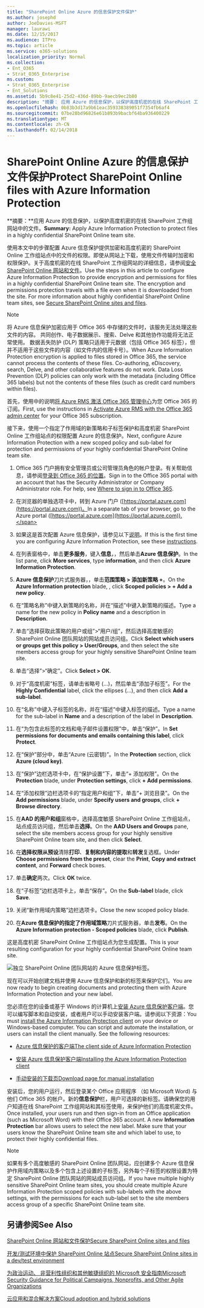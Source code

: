 ```yaml
---
title: "SharePoint Online Azure 的信息保护文件保护"
ms.author: josephd
author: JoeDavies-MSFT
manager: laurawi
ms.date: 12/15/2017
ms.audience: ITPro
ms.topic: article
ms.service: o365-solutions
localization_priority: Normal
ms.collection:
- Ent_O365
- Strat_O365_Enterprise
ms.custom:
- Strat_O365_Enterprise
- Ent_Solutions
ms.assetid: 5b9c8e41-25d2-436d-89bb-9aecb9ec2b80
description: "摘要： 应用 Azure 的信息保护，以保护高度机密的在线 SharePoint 工作组网站中的文件。"
ms.openlocfilehash: 0b83b3d17a9b61eac359338389051f7354fb6af4
ms.sourcegitcommit: 07be28bd96826e61b893b9bacbf64ba936400229
ms.translationtype: MT
ms.contentlocale: zh-CN
ms.lasthandoff: 02/14/2018
---
```

# <a name="protect-sharepoint-online-files-with-azure-information-protection"></a><span data-ttu-id="ec6ea-103">SharePoint Online Azure 的信息保护文件保护</span><span class="sxs-lookup"><span data-stu-id="ec6ea-103">Protect SharePoint Online files with Azure Information Protection</span></span>

 <span data-ttu-id="ec6ea-104">**摘要：**应用 Azure 的信息保护，以保护高度机密的在线 SharePoint 工作组网站中的文件。</span><span class="sxs-lookup"><span data-stu-id="ec6ea-104">**Summary:** Apply Azure Information Protection to protect files in a highly confidential SharePoint Online team site.</span></span>
  
<span data-ttu-id="ec6ea-p101">使用本文中的步骤配置 Azure 信息保护提供加密和高度机密的 SharePoint Online 工作组站点中的文件的权限。即使从网站上下载，使用文件传输时加密和权限保护。关于高度机密的在线 SharePoint 工作组网站的详细信息，请参阅[安全 SharePoint Online 网站和文件](secure-sharepoint-online-sites-and-files.md)。</span><span class="sxs-lookup"><span data-stu-id="ec6ea-p101">Use the steps in this article to configure Azure Information Protection to provide encryption and permissions for files in a highly confidential SharePoint Online team site. The encryption and permissions protection travels with a file even when it is downloaded from the site. For more information about highly confidential SharePoint Online team sites, see [Secure SharePoint Online sites and files](secure-sharepoint-online-sites-and-files.md).</span></span>
  
> [!NOTE]
> <span data-ttu-id="ec6ea-p102">将 Azure 信息保护加密应用于 Office 365 中存储的文件时，该服务无法处理这些文件的内容。 共同创作、电子数据展示、搜索、Delve 和其他协作功能将无法正常使用。 数据丢失防护 (DLP) 策略只适用于元数据（包括 Office 365 标签），但并不适用于这些文件的内容（如文件内的信用卡号）。</span><span class="sxs-lookup"><span data-stu-id="ec6ea-p102">When Azure Information Protection encryption is applied to files stored in Office 365, the service cannot process the contents of these files. Co-authoring, eDiscovery, search, Delve, and other collaborative features do not work. Data Loss Prevention (DLP) policies can only work with the metadata (including Office 365 labels) but not the contents of these files (such as credit card numbers within files).</span></span> 
  
<span data-ttu-id="ec6ea-111">首先，使用中的说明[将 Azure RMS 激活 Office 365 管理中心](https://docs.microsoft.com/information-protection/deploy-use/activate-office365)为您 Office 365 的订阅。</span><span class="sxs-lookup"><span data-stu-id="ec6ea-111">First, use the instructions in [Activate Azure RMS with the Office 365 admin center](https://docs.microsoft.com/information-protection/deploy-use/activate-office365) for your Office 365 subscription.</span></span>
  
<span data-ttu-id="ec6ea-112">接下来，使用一个指定了作用域的新策略和子标签保护和高度机密 SharePoint Online 工作组站点的权限配置 Azure 的信息保护。</span><span class="sxs-lookup"><span data-stu-id="ec6ea-112">Next, configure Azure Information Protection with a new scoped policy and sub-label for protection and permissions of your highly confidential SharePoint Online team site.</span></span>
  
1. <span data-ttu-id="ec6ea-p103">Office 365 门户拥有安全管理员或公司管理员角色的帐户登录。有关帮助信息，请参阅[登录到 Office 365 的位置](https://support.office.com/Article/Where-to-sign-in-to-Office-365-e9eb7d51-5430-4929-91ab-6157c5a050b4)。</span><span class="sxs-lookup"><span data-stu-id="ec6ea-p103">Sign in to the Office 365 portal with an account that has the Security Administrator or Company Administrator role. For help, see [Where to sign in to Office 365](https://support.office.com/Article/Where-to-sign-in-to-Office-365-e9eb7d51-5430-4929-91ab-6157c5a050b4).</span></span>
    
2. <span data-ttu-id="ec6ea-115">在浏览器的单独选项卡中，转到 Azure 门户 ([https://portal.azure.com](https://portal.azure.com))。</span><span class="sxs-lookup"><span data-stu-id="ec6ea-115">In a separate tab of your browser, go to the Azure portal ([https://portal.azure.com](https://portal.azure.com)).</span></span>
    
3. <span data-ttu-id="ec6ea-116">如果这是首次配置 Azure 信息保护，请参见以下[说明](https://docs.microsoft.com/information-protection/deploy-use/configure-policy#to-access-the-azure-information-protection-blade-for-the-first-time)。</span><span class="sxs-lookup"><span data-stu-id="ec6ea-116">If this is the first time you are configuring Azure Information Protection, see these [instructions](https://docs.microsoft.com/information-protection/deploy-use/configure-policy#to-access-the-azure-information-protection-blade-for-the-first-time).</span></span>
    
4. <span data-ttu-id="ec6ea-117">在列表窗格中，单击**更多服务**，键入**信息**，，然后单击**Azure 信息保护**。</span><span class="sxs-lookup"><span data-stu-id="ec6ea-117">In the list pane, click **More services**, type **information**, and then click **Azure Information Protection**.</span></span>
    
5. <span data-ttu-id="ec6ea-118">**Azure 信息保护**刀片式服务器，，单击**范围策略 > 添加新策略 +**。</span><span class="sxs-lookup"><span data-stu-id="ec6ea-118">On the **Azure Information protection** blade, , click **Scoped policies > + Add a new policy**.</span></span>
    
6. <span data-ttu-id="ec6ea-119">在“策略名称”中键入新策略的名称，并在“描述”中键入新策略的描述。</span><span class="sxs-lookup"><span data-stu-id="ec6ea-119">Type a name for the new policy in **Policy name** and a description in **Description**.</span></span>
    
7. <span data-ttu-id="ec6ea-120">单击“选择获取此策略的用户或组”>“用户/组”，然后选择高度敏感的 SharePoint Online 团队网站的网站成员访问组。</span><span class="sxs-lookup"><span data-stu-id="ec6ea-120">Click **Select which users or groups get this policy > User/Groups**, and then select the site members access group for your highly sensitive SharePoint Online team site.</span></span> 
    
8. <span data-ttu-id="ec6ea-121">单击“选择”>“确定”。</span><span class="sxs-lookup"><span data-stu-id="ec6ea-121">Click **Select > OK**.</span></span>
    
9. <span data-ttu-id="ec6ea-122">对于“高度机密”标签，请单击省略号 (…)，然后单击“添加子标签”。</span><span class="sxs-lookup"><span data-stu-id="ec6ea-122">For the **Highly Confidential** label, click the ellipses (…), and then click **Add a sub-label**.</span></span>
    
10. <span data-ttu-id="ec6ea-123">在“名称”中键入子标签的名称，并在“描述”中键入标签的描述。</span><span class="sxs-lookup"><span data-stu-id="ec6ea-123">Type a name for the sub-label in **Name** and a description of the label in **Description**.</span></span>
    
11. <span data-ttu-id="ec6ea-124">在“为包含此标签的文档和电子邮件设置权限”中，单击“保护”。</span><span class="sxs-lookup"><span data-stu-id="ec6ea-124">In **Set permissions for documents and emails containing this label**, click **Protect**.</span></span>
    
12. <span data-ttu-id="ec6ea-125">在“保护”部分中，单击“Azure (云密钥)”。</span><span class="sxs-lookup"><span data-stu-id="ec6ea-125">In the **Protection** section, click **Azure (cloud key)**.</span></span>
    
13. <span data-ttu-id="ec6ea-126">在“保护”边栏选项卡中，在“保护设置”下，单击“+ 添加权限”。</span><span class="sxs-lookup"><span data-stu-id="ec6ea-126">On the **Protection** blade, under **Protection settings**, click **+ Add permissions**.</span></span>
    
14. <span data-ttu-id="ec6ea-127">在“添加权限”边栏选项卡的“指定用户和组”下，单击“+ 浏览目录”。</span><span class="sxs-lookup"><span data-stu-id="ec6ea-127">On the **Add permissions** blade, under **Specify users and groups**, click **+ Browse directory**.</span></span>
    
15. <span data-ttu-id="ec6ea-128">在**AAD 的用户和组**窗格中，选择高度敏感 SharePoint Online 工作组站点，站点成员访问组，然后单击**选择**。</span><span class="sxs-lookup"><span data-stu-id="ec6ea-128">On the **AAD Users and Groups** pane, select the site members access group for your highly sensitive SharePoint Online team site, and then click **Select**.</span></span>
    
16. <span data-ttu-id="ec6ea-129">在**选择权限从预设**清除**打印**、**复制和内容的提取**和**转发**复选框。</span><span class="sxs-lookup"><span data-stu-id="ec6ea-129">Under **Choose permissions from the preset**, clear the **Print**, **Copy and extract content**, and **Forward** check boxes.</span></span>
    
17. <span data-ttu-id="ec6ea-130">单击**确定**两次。</span><span class="sxs-lookup"><span data-stu-id="ec6ea-130">Click **OK** twice.</span></span>
    
18. <span data-ttu-id="ec6ea-131">在“子标签”边栏选项卡上，单击“保存”。</span><span class="sxs-lookup"><span data-stu-id="ec6ea-131">On the **Sub-label** blade, click **Save**.</span></span>
    
19. <span data-ttu-id="ec6ea-132">关闭“新作用域内策略”边栏选项卡。</span><span class="sxs-lookup"><span data-stu-id="ec6ea-132">Close the new scoped policy blade.</span></span>
    
20. <span data-ttu-id="ec6ea-133">在**Azure 信息保护的指定了作用域策略**刀片式服务器，单击**发布**。</span><span class="sxs-lookup"><span data-stu-id="ec6ea-133">On the **Azure Information protection - Scoped policies** blade, click **Publish**.</span></span>
    
<span data-ttu-id="ec6ea-134">这是高度机密 SharePoint Online 工作组站点为您生成配置。</span><span class="sxs-lookup"><span data-stu-id="ec6ea-134">This is your resulting configuration for your highly confidential SharePoint Online team site.</span></span>
  
![独立 SharePoint Online 团队网站的 Azure 信息保护标签。](images/8cc92aa4-e7bc-4c2f-a4a4-3b034b21aebf.png)
  
<span data-ttu-id="ec6ea-136">现在可以开始创建文档并使用 Azure 信息保护和新的标签来保护它们。</span><span class="sxs-lookup"><span data-stu-id="ec6ea-136">You are now ready to begin creating documents and protecting them with Azure Information Protection and your new label.</span></span>
  
<span data-ttu-id="ec6ea-p104">您必须在您的设备或基于 Windows 的计算机上[安装 Azure 信息保护客户端](https://docs.microsoft.com/information-protection/rms-client/install-client-app)。您可以编写脚本和自动安装，或者用户可以手动安装客户端。请参阅以下资源：</span><span class="sxs-lookup"><span data-stu-id="ec6ea-p104">You must [install the Azure Information Protection client](https://docs.microsoft.com/information-protection/rms-client/install-client-app) on your device or Windows-based computer. You can script and automate the installation, or users can install the client manually. See the following resources:</span></span>
  
- [<span data-ttu-id="ec6ea-140">Azure 信息保护的客户端</span><span class="sxs-lookup"><span data-stu-id="ec6ea-140">The client side of Azure Information Protection</span></span>](https://docs.microsoft.com/information-protection/rms-client/use-client)
    
- [<span data-ttu-id="ec6ea-141">安装 Azure 信息保护客户端</span><span class="sxs-lookup"><span data-stu-id="ec6ea-141">Installing the Azure Information Protection client</span></span>](https://docs.microsoft.com/information-protection/rms-client/client-admin-guide)
    
- [<span data-ttu-id="ec6ea-142">手动安装的下载页</span><span class="sxs-lookup"><span data-stu-id="ec6ea-142">Download page for manual installation</span></span>](https://www.microsoft.com/download/details.aspx?id=53018)
    
<span data-ttu-id="ec6ea-p105">安装后，您的用户运行，然后登录某个 Office 应用程序 （如 Microsoft Word) 与他们 Office 365 的帐户。新的**信息保护**栏，用户可选择的新标签。请确保您的用户知道在线 SharePoint 工作组网站和其标签使用，来保护他们的高度机密文件。</span><span class="sxs-lookup"><span data-stu-id="ec6ea-p105">Once installed, your users run and then sign-in from an Office application (such as Microsoft Word) with their Office 365 account. A new **Information Protection** bar allows users to select the new label. Make sure that your users know the SharePoint Online team site and which label to use, to protect their highly confidential files.</span></span>
  
> [!NOTE]
> <span data-ttu-id="ec6ea-146">如果有多个高度敏感的 SharePoint Online 团队网站，应创建多个 Azure 信息保护作用域内策略以及多个包含上述设置的子标签，另外每个子标签的权限设置为特定 SharePoint Online 团队网站的网站成员访问组。</span><span class="sxs-lookup"><span data-stu-id="ec6ea-146">If you have multiple highly sensitive SharePoint Online team sites, you should create multiple Azure Information Protection scoped policies with sub-labels with the above settings, with the permissions for each sub-label set to the site members access group of a specific SharePoint Online team site.</span></span> 
  
## <a name="see-also"></a><span data-ttu-id="ec6ea-147">另请参阅</span><span class="sxs-lookup"><span data-stu-id="ec6ea-147">See Also</span></span>

[<span data-ttu-id="ec6ea-148">SharePoint Online 网站和文件保护</span><span class="sxs-lookup"><span data-stu-id="ec6ea-148">Secure SharePoint Online sites and files</span></span>](secure-sharepoint-online-sites-and-files.md)
  
[<span data-ttu-id="ec6ea-149">开发/测试环境中保护 SharePoint Online 站点</span><span class="sxs-lookup"><span data-stu-id="ec6ea-149">Secure SharePoint Online sites in a dev/test environment</span></span>](secure-sharepoint-online-sites-in-a-dev-test-environment.md)
  
[<span data-ttu-id="ec6ea-150">为政治运动、 非营利性组织和其他敏捷组织的 Microsoft 安全指南</span><span class="sxs-lookup"><span data-stu-id="ec6ea-150">Microsoft Security Guidance for Political Campaigns, Nonprofits, and Other Agile Organizations</span></span>](microsoft-security-guidance-for-political-campaigns-nonprofits-and-other-agile-o.md)
  
[<span data-ttu-id="ec6ea-151">云应用和混合解决方案</span><span class="sxs-lookup"><span data-stu-id="ec6ea-151">Cloud adoption and hybrid solutions</span></span>](cloud-adoption-and-hybrid-solutions.md)





